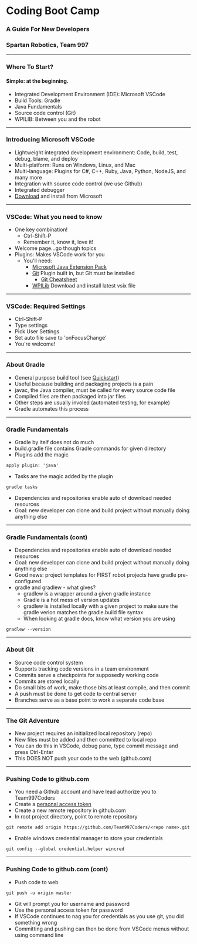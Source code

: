 # Coding Boot Camp

### A Guide For New Developers
### Spartan Robotics, Team 997

---

### Where To Start?
#### Simple: at the beginning.

- Integrated Development Environment (IDE): Microsoft VSCode
- Build Tools: Gradle
- Java Fundamentals
- Source code control (Git)
- WPILIB: Between you and the robot

---

### Introducing Microsoft VSCode

- Lightweight integrated development environment: Code, build, test, debug, blame, and deploy
- Multi-platform: Runs on Windows, Linux, and Mac
- Multi-language: Plugins for C#, C++, Ruby, Java, Python, NodeJS, and many more
- Integration with source code control (we use Github)
- Integrated debugger
- [Download](https://code.visualstudio.com/download) and install from Microsoft

---

### VSCode: What you need to know

- One key combination!
  - Ctrl-Shift-P
  - Remember it, know it, love it!
- Welcome page...go though topics
- Plugins: Makes VSCode work for you
  - You'll need:
    - [Microsoft Java Extension Pack](https://code.visualstudio.com/docs/languages/java#_install-java-extensions)
    - [Git](https://git-scm.com/download) Plugin built in, but Git must be installed
      - [Git Cheatsheet](https://services.github.com/on-demand/downloads/github-git-cheat-sheet.pdf)
    - [WPILib](https://github.com/wpilibsuite/vscode-wpilib/releases) Download and install latest vsix file

---

### VSCode: Required Settings

- Ctrl-Shift-P
- Type settings
- Pick User Settings
- Set auto file save to 'onFocusChange'
- You're welcome!

---

### About Gradle

- General purpose build tool (see [Quickstart](https://docs.gradle.org/current/userguide/tutorial_java_projects.html))
- Useful because building and packaging projects is a pain
- javac, the Java compiler, must be called for every source code file
- Compiled files are then packaged into jar files
- Other steps are usually involed (automated testing, for example)
- Gradle automates this process

---

### Gradle Fundamentals

- Gradle by itelf does not do much
- build.gradle file contains Gradle commands for given directory
- Plugins add the magic
```
apply plugin: 'java'
```
- Tasks are the magic added by the plugin
```
gradle tasks
```
- Dependencies and repositories enable auto of download needed resources
- Goal: new developer can clone and build project without manually doing anything else

---

### Gradle Fundamentals (cont)

- Dependencies and repositories enable auto of download needed resources
- Goal: new developer can clone and build project without manually doing anything else
- Good news: project templates for FIRST robot projects have gradle pre-configured
- gradle and gradlew - what gives?
  - gradlew is a wrapper around a given gradle instance
  - Gradle is a hot mess of version updates
  - gradlew is installed locally with a given project to make sure the gradle verion matches the gradle.build file syntax
  - When looking at gradle docs, know what version you are using
```
gradlew --version
```

---

### About Git

- Source code control system
- Supports tracking code versions in a team environment
- Commits serve a checkpoints for supposedly working code
- Commits are stored locally
- Do small bits of work, make those bits at least compile, and then commit
- A push must be done to get code to central server
- Branches serve as a base point to work a separate code base

---

### The Git Adventure

- New project requires an initialized local repository (repo)
- New files must be added and then committed to local repo
- You can do this in VSCode, debug pane, type commit message and press Ctrl-Enter
- This DOES NOT push your code to the web (github.com)

---

### Pushing Code to github.com

- You need a Github account and have lead authorize you to Team997Coders
- Create a [personal access token](https://help.github.com/articles/creating-a-personal-access-token-for-the-command-line/)
- Create a new remote repository in github.com
- In root project directory, point to remote repository
```
git remote add origin https://github.com/Team997Coders/<repo name>.git
```
- Enable windows credential manager to store your credentials
```
git config --global credential.helper wincred
```

---

### Pushing Code to github.com (cont)

- Push code to web
```
git push -u origin master
```
- Git will prompt you for username and password
- Use the personal access token for password
- If VSCode continues to nag you for credentials as you use git, you did something wrong
- Committing and pushing can then be done from VSCode menus without using command line

